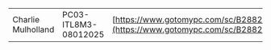 |                    |                      |                                                                                                                              |                                           |                    |              |
| ------------------ | -------------------- | ---------------------------------------------------------------------------------------------------------------------------- | ----------------------------------------- | ------------------ | ------------ |
| Charlie Mulholland | PC03-ITL8M3-08012025 | [https://www.gotomypc.com/sc/B28823996632C655D158E1942BE1B2A7](https://www.gotomypc.com/sc/B28823996632C655D158E1942BE1B2A7) | [uksw.afa@qa.com](mailto:uksw.afa@qa.com) | QARemoteLearning#1 | password4060 |
